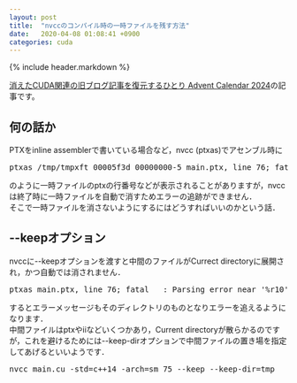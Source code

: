 ```yaml
---
layout: post
title:  "nvccのコンパイル時の一時ファイルを残す方法"
date:   2020-04-08 01:08:41 +0900
categories: cuda
---
```


{% include header.markdown %}

<a href="https://adventar.org/calendars/10896">消えたCUDA関連の旧ブログ記事を復元するひとり Advent Calendar 2024</a>の記事です。

<h2>何の話か</h2>
<p>
PTXをinline assemblerで書いている場合など，nvcc (ptxas)でアセンブル時に
<pre class="code-line">
ptxas /tmp/tmpxft_00005f3d_00000000-5_main.ptx, line 76; fatal   : Parsing error near '%r10': syntax error
</pre>
のように一時ファイルのptxの行番号などが表示されることがありますが，nvccは終了時に一時ファイルを自動で消すためエラーの追跡ができません．<br>
そこで一時ファイルを消さないようにするにはどうすればいいのかという話．
</p>

<h2>--keepオプション</h2>
<p>
nvccに--keepオプションを渡すと中間のファイルがCurrect directoryに展開され，かつ自動では消されません．
<pre class="code-line">
ptxas main.ptx, line 76; fatal   : Parsing error near '%r10': syntax error
</pre>
するとエラーメッセージもそのディレクトリのものとなりエラーを追えるようになります．<br>
中間ファイルはptxやiiなどいくつかあり，Current directoryが散らかるのですが，これを避けるためには--keep-dirオプションで中間ファイルの置き場を指定してあげるといいようです．
<pre class="code-line">
nvcc main.cu -std=c++14 -arch=sm_75 --keep --keep-dir=tmp
</pre>
</p>
